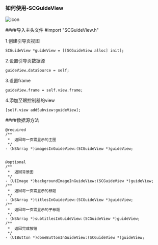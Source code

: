 ### 如何使用-SCGuideView
![icon](http://img03.taobaocdn.com/imgextra/i3/135480037/TB25exvcpXXXXccXpXXXXXXXXXX_!!135480037.gif)

####导入主头文件
    #import "SCGuideView.h"
    
1.创建引导页视图

    SCGuideView *guideView = [[SCGuideView alloc] init];

2.设置引导页数据源

    guideView.dataSource = self;
    
3.设置frame
    
    guideView.frame = self.view.frame;
    
4.添加至跟控制器的view

    [self.view addSubview:guideView];

####数据源方法

    @required
    /**
     *  返回每一页需显示的主图
     */
    - (NSArray *)imagesInGuideView:(SCGuideView *)guideView;
    
    
    @optional
    /**
     *  返回背景图
     */
    - (UIImage *)backgroundImageInGuideView:(SCGuideView *)guideView;
    /**
     *  返回每一页需显示的标题
     */
    - (NSArray *)titlesInGuideView:(SCGuideView *)guideView;
    /**
     *  返回每一页需显示的子标题
     */
    - (NSArray *)subtitlesInGuideView:(SCGuideView *)guideView;
    /**
     *  返回完成按钮
     */
    - (UIButton *)doneButtonInGuideView:(SCGuideView *)guideView;    
